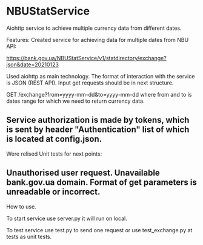 # NBUStatService
Aiohttp service to achieve multiple currency data from different dates.


Features:
Created service for achieving data for multiple dates from NBU API:

https://bank.gov.ua/NBUStatService/v1/statdirectory/exchange?json&date=20210123

Used aiohttp as main technology. The format of interaction with the service is JSON (REST API).
Input get requests should be in next structure.

GET /exchange?from=yyyy-mm-dd&to=yyyy-mm-dd
where from and to is dates range for which we need to return currency data.

Service authorization is made by tokens, which is sent by header "Authentication" 
list of which is located at config.json.
-----------------------------------------------------------------------------------------------
Were relised Unit tests for next points:

Unauthorised user request.
Unavailable bank.gov.ua domain.
Format of get parameters is unreadable or incorrect.
-----------------------------------------------------------------------------------------------
How to use.

To start service use server.py it will run on local.

To test service use test.py to send one request 
or use test_exchange.py at tests as unit tests.
